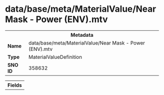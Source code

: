 <h1>data/base/meta/MaterialValue/Near Mask - Power (ENV).mtv</h1><table><tr><th colspan="100%">Metadata</th></tr><tr><td><b>Name</b></td><td>data/base/meta/MaterialValue/Near Mask - Power (ENV).mtv</td></tr><tr><td><b>Type</b></td><td>MaterialValueDefinition</td></tr><tr><td><b>SNO ID</b></td><td>358632</td></tr></table>

<table><tr><th colspan="100%">Fields</th></tr></table>

